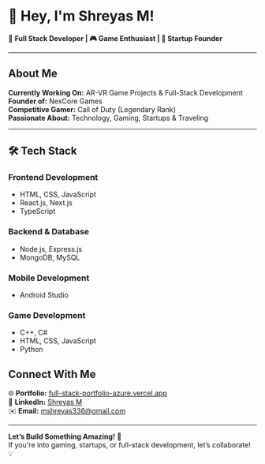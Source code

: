 # 👋 Hey, I'm Shreyas M!

🚀 **Full Stack Developer | 🎮 Game Enthusiast | 🚀 Startup Founder**  

---

## About Me  

**Currently Working On:** AR-VR Game Projects & Full-Stack Development  
**Founder of:** NexCore Games  
**Competitive Gamer:** Call of Duty (Legendary Rank)  
**Passionate About:** Technology, Gaming, Startups & Traveling  

---

## 🛠 Tech Stack  

### Frontend Development  
- HTML, CSS, JavaScript  
- React.js, Next.js  
- TypeScript  

### Backend & Database  
- Node.js, Express.js  
- MongoDB, MySQL  

### Mobile Development  
- Android Studio  

### Game Development  
- C++, C#  
- HTML, CSS, JavaScript  
- Python  

## Connect With Me  

🌐 **Portfolio:** [full-stack-portfolio-azure.vercel.app](https://full-stack-portfolio-azure.vercel.app/)  
🏢 **LinkedIn:** [Shreyas M](https://www.linkedin.com/in/shreyas-m-8854941ab/)  
✉️ **Email:** mshreyas336@gmail.com  

---

**Let’s Build Something Amazing!** 🚀  
If you're into gaming, startups, or full-stack development, let’s collaborate! 💡  
